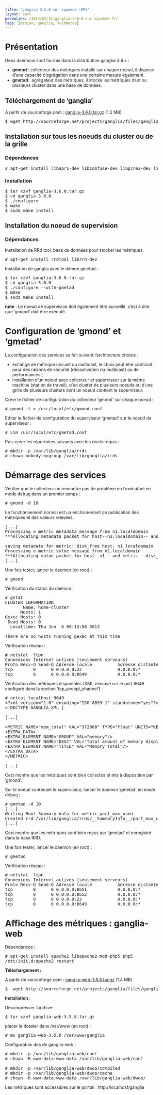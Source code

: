 ```yaml
---
title: 'ganglia 3.6.0 sur squeeze [FR]'
layout: post
permalink: /2013/06/11/ganglia-3-6-0-sur-squeeze-fr/
tags: [debian, ganglia, TechNotes]
---
```

# Présentation

Deux daemons sont fournis dans la distribution ganglia-3.6.x :

  * **gmond** : collecteur des métriques installé sur chaque noeud, il dispose d&#8217;une capacité d&#8217;agrégation dans une certaine mesure également.
  * **gmetad** : agrégateur des métriques, il stocke les métriques d&#8217;un ou plusieurs cluster dans une base de données.

## **Téléchargement de &#8216;ganglia&#8217;**

A partir de sourceforge.com : [ganglia-3.6.0.tar.gz][1] (1.2 MB)

<pre>$ wget http://sourceforge.net/projects/ganglia/files/ganglia%20monitoring%20core/3.6.0/ganglia-3.6.0.tar.gz/download -O ganglia-3.6.0.tar.gz</pre>

## **Installation sur tous les noeuds du cluster ou de la grille**

### Dépendances

<pre># apt-get install libapr1-dev libconfuse-dev libpcre3-dev libexpat1-dev</pre>

### Installation

<pre>$ tar xzvf ganglia-3.6.0.tar.gz
$ cd ganglia-3.6.0
$ ./configure
$ make
$ sudo make install</pre>

## **Installation du noeud de supervision**

### Dépendances

Installation de RRd tool, base de données pour stocker les métriques.

<pre># apt-get install rrdtool librrd-dev</pre>

Installation de ganglia avec le démon gmetad :

<pre>$ tar xzvf ganglia-3.6.0.tar.gz
$ cd ganglia-3.6.0
$ ./configure --with-gmetad
$ make
$ sudo make install</pre>

**note** : Le noeud de supervision doit également être surveillé, c&#8217;est à dire que &#8216;gmond&#8217; doit être exécuté.

# Configuration de &#8216;gmond&#8217; et &#8216;gmetad&#8217;

La configuration des services se fait suivant l&#8217;architecture choisie :

  * échange de métrique unicast ou multicast, le choix peut être contraint pour des raisons de sécurité (désactivation du multicast) ou de performances ;
  * installation d&#8217;un noeud avec collecteur et superviseur sur la même machine (station de travail), d&#8217;un cluster de plusieurs noeuds ou d&#8217;une grille de plusieurs clusters dont un noeud contient le superviseur.

Créer le fichier de configuration du collecteur &#8216;gmond&#8217; sur chaque noeud :

<pre># gmond -t &gt; /usr/local/etc/gmond.conf</pre>

Editer le fichier de configuration du superviseur &#8216;gmetad&#8217; sur le noeud de superviseur :

<pre># vim /usr/local/etc/gmetad.conf</pre>

Puis créer les répertoires suivants avec les droits requis :

<pre># mkdir -p /var/lib/ganglia/rrds
# chown nobody:nogroup /var/lib/ganglia/rrds</pre>

# Démarrage des services

Vérifier que le collecteur ne rencontre pas de problème en l&#8217;exécutant en mode debug dans un premier temps :

<pre># gmond -d 10</pre>

Le fonctionnement normal est un enchainement de publication des métriques et des valeurs relevées.

<pre>[...]
Processing a metric metadata message from n1.localdomain
***Allocating metadata packet for host--n1.localdomain-- and metric --disk_free-- ****

saving metadata for metric: disk_free host: n1.localdomain
Processing a metric value message from n1.localdomain
***Allocating value packet for host--n1-- and metric --disk_free-- ****
[...]</pre>

Une fois tester, lancer le daemon (en root) :

<pre># gmond</pre>

Vérification du status du daemon :

<pre># gstat
CLUSTER INFORMATION
       Name: home-cluster
      Hosts: 1
Gexec Hosts: 0
 Dead Hosts: 0
  Localtime: Thu Jun  6 09:13:58 2013

There are no hosts running gexec at this time</pre>

Vérification réseau :

<pre># netstat -ltpn
Connexions Internet actives (seulement serveurs)
Proto Recv-Q Send-Q Adresse locale          Adresse distante        Etat        PID/Program name
tcp        0      0 0.0.0.0:22              0.0.0.0:*               LISTEN      1498/sshd
tcp        0      0 0.0.0.0:8649            0.0.0.0:*               LISTEN      16419/gmond</pre>

Vérification des métriques disponibles (XML renvoyé sur le port 8649 configuré dans la section &#8216;tcp\_accept\_channel&#8217;) :

<pre class="decode-attributes:false lang:default decode:true"># netcat localhost 8649
&lt;?xml version="1.0" encoding="ISO-8859-1" standalone="yes"?&gt;
&lt;!DOCTYPE GANGLIA_XML [

[...]

&lt;METRIC NAME="mem_total" VAL="372080" TYPE="float" UNITS="KB" TN="126" TMAX="1200" DMAX="0" SLOPE="zero"&gt;
&lt;EXTRA_DATA&gt;
&lt;EXTRA_ELEMENT NAME="GROUP" VAL="memory"/&gt;
&lt;EXTRA_ELEMENT NAME="DESC" VAL="Total amount of memory displayed in KBs"/&gt;
&lt;EXTRA_ELEMENT NAME="TITLE" VAL="Memory Total"/&gt;
&lt;/EXTRA_DATA&gt;
&lt;/METRIC&gt;

[...]</pre>

Ceci montre que les métriques sont bien collectés et mis à disposition par &#8216;gmond&#8217;.

Sur le noeud contenant le superviseur, lancer le daemon &#8216;gmetad&#8217; en mode debug :

<pre># gmetad -d 10
[...]
Writing Root Summary data for metric part_max_used
Created rrd /var/lib/ganglia/rrds/__SummaryInfo__/part_max_used.rrd
[...]</pre>

Ceci montre que les métriques sont bien reçus par &#8216;gmetad&#8217; et enregistré dans la base RRD.

Une fois tester, lancer le daemon (en root) :

<pre># gmetad</pre>

Vérification réseau :

<pre># netstat -ltpn
Connexions Internet actives (seulement serveurs)
Proto Recv-Q Send-Q Adresse locale          Adresse distante        Etat        PID/Program name
tcp        0      0 0.0.0.0:8651            0.0.0.0:*               LISTEN      16501/gmetad
tcp        0      0 0.0.0.0:8652            0.0.0.0:*               LISTEN      16501/gmetad
tcp        0      0 0.0.0.0:22              0.0.0.0:*               LISTEN      1498/sshd
tcp        0      0 0.0.0.0:8649            0.0.0.0:*               LISTEN      16425/gmond</pre>

# Affichage des métriques : ganglia-web

Dépendances :

<pre># apt-get install apache2 libapache2-mod-php5 php5
/etc/init.d/apache2 restart</pre>

**Téléchargement :**

A partir de sourceforge.com : [ganglia-web-3.5.8.tar.gz][2] (1.4 MB)

<pre>$  wget http://sourceforge.net/projects/ganglia/files/ganglia-web/3.5.8/ganglia-web-3.5.8.tar.gz/download -O ganglia-web-3.5.8.tar.gz
</pre>

**Installation :**

Décompresser l&#8217;archive :

<pre>$ tar xzvf ganglia-web-3.5.8.tar.gz</pre>

placer le dossier dans /var/www (en root) :

<pre># mv ganglia-web-3.5.8 /var/www/ganglia</pre>

Configuration des de ganglia-web :

<pre># mkdir -p /var/lib/ganglia-web/conf
# chown -R www-data:www-data /var/lib/ganglia-web/conf

# mkdir -p /var/lib/ganglia-web/dwoo/compiled
# mkdir -p /var/lib/ganglia-web/dwoo/cache
# chown -R www-data:www-data /var/lib/ganglia-web/dwoo/
</pre>

Les métriques sont accessibles sur le portail : http://localhost/ganglia

 [1]: http://sourceforge.net/projects/ganglia/files/ganglia%20monitoring%20core/3.6.0/ganglia-3.6.0.tar.gz/download
 [2]: http://sourceforge.net/projects/ganglia/files/ganglia-web/3.5.8/ganglia-web-3.5.8.tar.gz/download